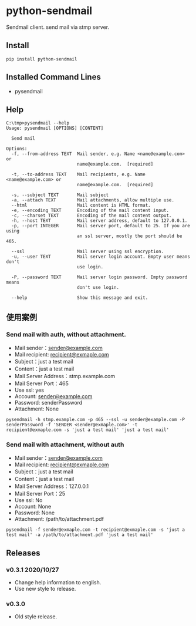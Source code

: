 # python-sendmail


Sendmail client. send mail via stmp server.
 
## Install

```
pip install python-sendmail
```
    
## Installed Command Lines

- pysendmail

## Help

```
C:\tmp>pysendmail --help
Usage: pysendmail [OPTIONS] [CONTENT]

  Send mail

Options:
  -f, --from-address TEXT  Mail sender, e.g. Name <name@example.com> or
                           name@example.com.  [required]

  -t, --to-address TEXT    Mail recipients, e.g. Name <name@example.com> or
                           name@example.com.  [required]

  -s, --subject TEXT       Mail subject
  -a, --attach TEXT        Mail attachments, allow multiple use.
  --html                   Mail content is HTML format.
  -e, --encoding TEXT      Encoding of the mail content input.
  -c, --charset TEXT       Encoding of the mail content output.
  -h, --host TEXT          Mail server address, default to 127.0.0.1.
  -p, --port INTEGER       Mail server port, default to 25. If you are using
                           an ssl server, mostly the port should be 465.

  --ssl                    Mail server using ssl encryption.
  -u, --user TEXT          Mail server login account. Empty user means don't
                           use login.

  -P, --password TEXT      Mail server login password. Empty password means
                           don't use login.

  --help                   Show this message and exit.
```

## 使用案例


### Send mail with auth, without attachment.

- Mail sender：sender@example.com
- Mail recipient: recipient@exmaple.com
- Subject：just a test mail
- Content：just a test mail
- Mail Server Address：stmp.example.com
- Mail Server Port：465
- Use ssl: yes
- Account: sender@example.com
- Password: senderPassword
- Attachment: None

```
pysendmail -h stmp.example.com -p 465 --ssl -u sender@example.com -P senderPassword -f 'SENDER <sender@exmaple.com>' -t recipient@exmaple.com -s 'just a test mail' 'just a test mail'
```


### Send mail with attachment, without auth

- Mail sender：sender@example.com
- Mail recipient: recipient@exmaple.com
- Subject：just a test mail
- Content：just a test mail
- Mail Server Address：127.0.0.1
- Mail Server Port：25
- Use ssl: No
- Account: None
- Password: None
- Attachment: /path/to/attachment.pdf

```
pysendmail -f sender@exmaple.com -t recipient@exmaple.com -s 'just a test mail' -a /path/to/attachment.pdf 'just a test mail'
```

## Releases


### v0.3.1 2020/10/27

- Change help information to english.
- Use new style to release.

### v0.3.0

- Old style release.